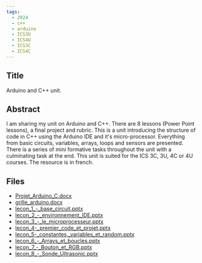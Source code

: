 ```yaml
---
tags:
  - 2024
  - c++
  - arduino
  - ICS3U
  - ICS4U
  - ICS3C
  - ICS4C
---
```


## Title

Arduino and C++ unit.

## Abstract

I am sharing my unit on Arduino and C++. There are 8 lessons (Power Point lessons), a final project and rubric. This is a unit introducing the structure of code in C++ using the Arduino IDE and it's micro-processor. Everything from basic circuits, variables, arrays, loops and sensors are presented. There is a series of mini formative tasks throughout the unit with a culminating task at the end. This unit is suited for the ICS 3C, 3U, 4C or 4U courses. The resource is in french.

## Files

*   [Projet\_Arduino\_C.docx](resources/2024/Monique_Dubytz/Projet_Arduino_C.docx)
*   [grille\_arduino.docx](resources/2024/Monique_Dubytz/grille_arduino.docx)
*   [lecon\_1\_-\_base\_circuit.pptx](resources/2024/Monique_Dubytz/lecon_1_-_base_circuit.pptx)
*   [lecon\_2\_-\_environnement\_IDE.pptx](resources/2024/Monique_Dubytz/lecon_2_-_environnement_IDE.pptx)
*   [lecon\_3\_-\_le\_microprocesseur.pptx](resources/2024/Monique_Dubytz/lecon_3_-_le_microprocesseur.pptx)
*   [lecon\_4-\_premier\_code\_et\_projet.pptx](resources/2024/Monique_Dubytz/lecon_4-_premier_code_et_projet.pptx)
*   [lecon\_5-\_constantes,\_variables\_et\_random.pptx](resources/2024/Monique_Dubytz/lecon_5-_constantes,_variables_et_random.pptx)
*   [lecon\_6\_-\_Arrays\_et\_boucles.pptx](resources/2024/Monique_Dubytz/lecon_6_-_Arrays_et_boucles.pptx)
*   [lecon\_7\_-\_Bouton\_et\_RGB.pptx](resources/2024/Monique_Dubytz/lecon_7_-_Bouton_et_RGB.pptx)
*   [lecon\_8\_-\_Sonde\_Ultrasonic.pptx](resources/2024/Monique_Dubytz/lecon_8_-_Sonde_Ultrasonic.pptx)